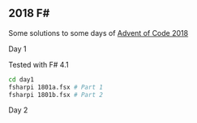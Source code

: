 ## 2018 F#

Some solutions to some days of [Advent of Code 2018](https://adventofcode.com/2018)

Day 1

Tested with F# 4.1

```bash
cd day1
fsharpi 1801a.fsx # Part 1
fsharpi 1801b.fsx # Part 2
```

Day 2


